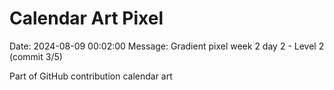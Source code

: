 # Calendar Art Pixel

Date: 2024-08-09 00:02:00
Message: Gradient pixel week 2 day 2 - Level 2 (commit 3/5)

Part of GitHub contribution calendar art
